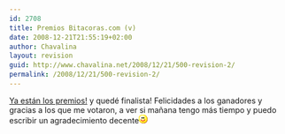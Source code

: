 ```yaml
---
id: 2708
title: Premios Bitacoras.com (v)
date: 2008-12-21T21:55:19+02:00
author: Chavalina
layout: revision
guid: http://www.chavalina.net/2008/12/21/500-revision-2/
permalink: /2008/12/21/500-revision-2/
---
```

<a href="http://www.bitacoras.com/premios/" target="_blank">Ya est&aacute;n los premios!</a> y qued&eacute; finalista! Felicidades a los ganadores y gracias a los que me votaron, a ver si ma&ntilde;ana tengo m&aacute;s tiempo y puedo escribir un agradecimiento decente![emo](/imagenes/emoticonos/sonrisa.gif)